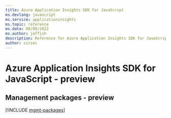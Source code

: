 ```yaml
---
title: Azure Application Insights SDK for JavaScript
ms.devlang: javascript
ms.service: applicationinsights
ms.topic: reference
ms.data: 08/09/2022
ms.author: jeffish
description: Reference for Azure Application Insights SDK for JavaScript
author: xirzec
---
```

# Azure Application Insights SDK for JavaScript - preview

## Management packages - preview
[!INCLUDE [mgmt-packages](application-insights-mgmt-index.md)]